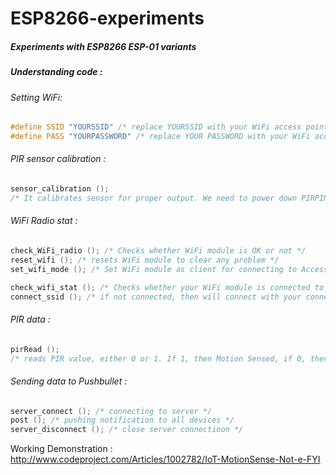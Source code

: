 # ESP8266-experiments

##### Experiments with ESP8266 ESP-01 variants

##### Understanding code :

###### Setting WiFi:

```C
#define SSID "YOURSSID" /* replace YOURSSID with your WiFi access point name */
#define PASS "YOURPASSWORD" /* replace YOUR PASSWORD with your WiFi access point password */
```
###### PIR sensor calibration :
```C
sensor_calibration (); 
/* It calibrates sensor for proper output. We need to power down PIRPIN before that */
```

###### WiFi Radio stat :
```C
check_WiFi_radio (); /* Checks whether WiFi module is OK or not */
reset_wifi (); /* resets WiFi module to clear any problem */
set_wifi_mode (); /* Set WiFi module as client for connecting to Access Point */
```
```C
check_wifi_stat (); /* Checks whether your WiFi module is connected to AP or not */
connect_ssid (); /* if not connected, then will connect with your connection parameter */
```

###### PIR data :
```C
pirRead ();
/* reads PIR value, either 0 or 1. If 1, then Motion Sensed, if 0, then nothing is there */
```

###### Sending data to Pushbullet :
```C
server_connect (); /* connecting to server */
post (); /* pushing notification to all devices */
server_disconnect (); /* close server connectioon */
```

Working Demonstration : http://www.codeproject.com/Articles/1002782/IoT-MotionSense-Not-e-FYI
